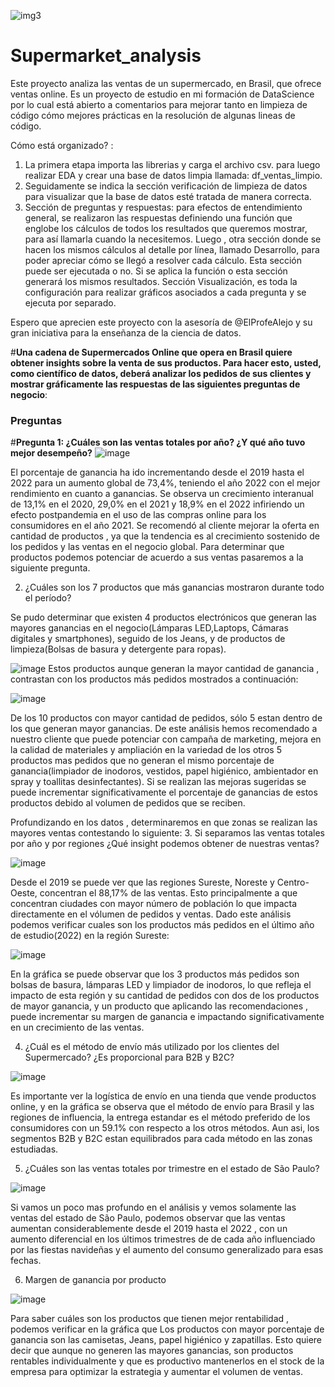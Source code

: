 
![img3](https://github.com/LeopoldoGitHub/Supermarket_analysis/assets/122738840/92471f49-f569-4b4d-9a33-53e2706a2795)


# Supermarket_analysis
Este proyecto analiza las ventas de un supermercado, en Brasil, que ofrece ventas online. 
Es un proyecto de estudio en mi formación de DataScience por lo cual está abierto a comentarios para mejorar tanto en limpieza de código cómo mejores prácticas en la resolución de algunas lineas de código.

Cómo está organizado? :
1) La primera etapa importa las librerias y carga el archivo csv. para luego realizar EDA y crear una base de datos limpia llamada: df_ventas_limpio.
2) Seguidamente se indica la sección verificación de limpieza de datos para visualizar que la base de datos esté tratada de manera correcta.
3) Sección de preguntas y respuestas:
   para efectos de entendimiento general, se realizaron las respuestas definiendo una función que englobe los cálculos de todos los resultados que queremos mostrar, para así llamarla cuando la necesitemos.
   Luego , otra sección donde se hacen los mismos cálculos al detalle por línea, llamado Desarrollo, para poder apreciar cómo se llegó a resolver cada cálculo. Esta sección puede ser ejecutada o no. Si se aplica la función o esta
   sección generará los mismos resultados.
   Sección Visualización, es toda la configuración para realizar gráficos asociados a cada pregunta y se ejecuta por separado.

Espero que aprecien este proyecto con la asesoría de @ElProfeAlejo y su gran iniciativa para la enseñanza de la ciencia de datos.

#**Una cadena de Supermercados Online que opera en Brasil quiere obtener insights sobre la venta de sus productos. Para hacer esto, usted, como científico de datos, deberá analizar los pedidos de sus clientes y mostrar gráficamente las respuestas de las siguientes preguntas de negocio**:

### **Preguntas**

#**Pregunta 1: ¿Cuáles son las ventas totales por año? ¿Y qué año tuvo mejor desempeño?**
![image](https://github.com/LeopoldoGitHub/Supermarket_analysis/assets/122738840/8b61d9a5-0243-4163-83d6-70313ef4109b)

El porcentaje de ganancia ha ido incrementando desde el 2019 hasta el 2022 para un aumento global de 73,4%, teniendo el año 2022 con el mejor rendimiento en cuanto a ganancias.
Se observa un crecimiento interanual de 13,1% en el 2020, 29,0% en el 2021 y 18,9% en el 2022 infiriendo un efecto postpandemia en el uso de las compras online para los consumidores en el año 2021.
Se recomendó al cliente mejorar la oferta en cantidad de productos , ya que la tendencia es al crecimiento sostenido de los pedidos y las ventas en el negocio global.
Para determinar que productos podemos potenciar de acuerdo a sus ventas pasaremos a la siguiente pregunta.

2. ¿Cuáles son los 7 productos que más ganancias mostraron durante todo el período?

Se pudo determinar que existen 4 productos electrónicos que generan las mayores ganancias en el negocio(Lámparas LED,Laptops, Cámaras digitales y smartphones), seguido de los Jeans, y de productos de limpieza(Bolsas de basura y detergente para ropas).

![image](https://github.com/LeopoldoGitHub/Supermarket_analysis/assets/122738840/db69cb5b-8fbd-416a-9254-2f5515a908f5)
Estos productos aunque generan la mayor cantidad de ganancia , contrastan  con los productos más pedidos mostrados a continuación: 

![image](https://github.com/LeopoldoGitHub/Supermarket_analysis/assets/122738840/ce5af736-7718-43d5-b8dd-bdf347c69c97)


De los 10 productos con mayor cantidad de pedidos, sólo 5 estan dentro de los que generan mayor ganancias. 
De este análisis hemos recomendado a nuestro cliente que puede potenciar con campaña de marketing, mejora en la calidad de materiales y ampliación en la variedad de los otros 5 productos mas pedidos que no generan el mismo porcentaje de ganancia(limpiador de inodoros, vestidos, papel higiénico, ambientador en spray y toallitas desinfectantes).
Si se realizan las mejoras sugeridas se puede incrementar significativamente el porcentaje de ganancias de estos productos debido al volumen de pedidos que se reciben.

Profundizando en los datos , determinaremos en que zonas se realizan las mayores ventas contestando lo siguiente:
3. Si separamos las ventas totales por año y por regiones ¿Qué insight podemos obtener de nuestras ventas?

![image](https://github.com/LeopoldoGitHub/Supermarket_analysis/assets/122738840/27d8ac78-6ee0-4416-bf26-731b7bec5d2b)

Desde el 2019 se puede ver que las regiones Sureste, Noreste y Centro-Oeste, concentran el 88,17% de las ventas. Esto principalmente a que concentran ciudades con mayor número de población lo que impacta directamente en el vólumen de pedidos y ventas. Dado este análisis podemos verificar cuales son los productos más pedidos en el último año de estudio(2022) en la región Sureste:

![image](https://github.com/LeopoldoGitHub/Supermarket_analysis/assets/122738840/502cabec-0494-484b-b3a4-61733f43ca2d)

En la gráfica se puede observar que los 3 productos más pedidos son bolsas de basura, lámparas LED y limpiador de inodoros, lo que refleja el impacto de esta región y su cantidad de pedidos con dos de los productos de mayor ganancia, y un producto que aplicando las recomendaciones , puede incrementar su margen de ganancia e impactando significativamente en un crecimiento de las ventas.

4. ¿Cuál es el método de envío más utilizado por los clientes del Supermercado? ¿Es proporcional para B2B y B2C?

![image](https://github.com/LeopoldoGitHub/Supermarket_analysis/assets/122738840/8c39379f-c8eb-4e58-a436-e2e72aa375fa)

Es importante ver la logística de envío en una tienda que vende  productos online, y en la gráfica se observa que el método de envío para Brasil y las regiones de influencia, la entrega estandar es el método preferido de los consumidores con un 59.1% con respecto a los otros métodos. Aun asi, los segmentos B2B y B2C estan equilibrados para cada método en las zonas estudiadas.


5. ¿Cuáles son las ventas totales por trimestre en el estado de São Paulo?

![image](https://github.com/LeopoldoGitHub/Supermarket_analysis/assets/122738840/1432a594-191d-4ae0-8282-6d0c4815c8c2)

Si vamos un poco mas profundo en el análisis y vemos solamente las ventas del estado  de São Paulo, podemos observar que las ventas aumentan considerablemente desde el 2019 hasta el 2022 , con un aumento diferencial en los últimos trimestres de de cada año influenciado por las fiestas navideñas y el aumento del consumo generalizado para esas fechas.

6. Margen de ganancia por producto

![image](https://github.com/LeopoldoGitHub/Supermarket_analysis/assets/122738840/071d6288-3b1c-470b-92ee-3c02ddcdd73d)

Para saber cuáles son los productos que tienen mejor rentabilidad , podemos verificar en la gráfica que Los productos con mayor porcentaje de ganancia son las camisetas, Jeans, papel higiénico y zapatillas.
Esto quiere decir que aunque no generen las mayores ganancias, son productos rentables individualmente y que es productivo mantenerlos en el stock de la empresa para optimizar la estrategia y aumentar el volumen de ventas.
